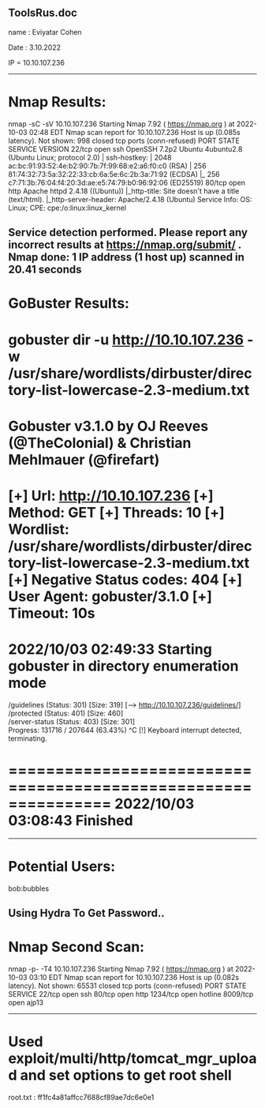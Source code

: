 ToolsRus.doc
------------------

name : Eviyatar Cohen

Date : 3.10.2022

IP = 10.10.107.236

----------------------------------

Nmap Results:
=================
nmap -sC -sV 10.10.107.236
Starting Nmap 7.92 ( https://nmap.org ) at 2022-10-03 02:48 EDT
Nmap scan report for 10.10.107.236
Host is up (0.085s latency).
Not shown: 998 closed tcp ports (conn-refused)
PORT   STATE SERVICE VERSION
22/tcp open  ssh     OpenSSH 7.2p2 Ubuntu 4ubuntu2.8 (Ubuntu Linux; protocol 2.0)
| ssh-hostkey: 
|   2048 ac:bc:91:93:52:4e:b2:90:7b:7f:99:68:e2:a6:f0:c0 (RSA)
|   256 81:74:32:73:5a:32:22:33:cb:6a:5e:6c:2b:3a:71:92 (ECDSA)
|_  256 c7:71:3b:76:04:f4:20:3d:ae:e5:74:79:b0:96:92:06 (ED25519)
80/tcp open  http    Apache httpd 2.4.18 ((Ubuntu))
|_http-title: Site doesn't have a title (text/html).
|_http-server-header: Apache/2.4.18 (Ubuntu)
Service Info: OS: Linux; CPE: cpe:/o:linux:linux_kernel

Service detection performed. Please report any incorrect results at https://nmap.org/submit/ .
Nmap done: 1 IP address (1 host up) scanned in 20.41 seconds
------------------------------------------------------------------

GoBuster Results:
==================
gobuster dir -u http://10.10.107.236 -w /usr/share/wordlists/dirbuster/directory-list-lowercase-2.3-medium.txt
===============================================================
Gobuster v3.1.0
by OJ Reeves (@TheColonial) & Christian Mehlmauer (@firefart)
===============================================================
[+] Url:                     http://10.10.107.236
[+] Method:                  GET
[+] Threads:                 10
[+] Wordlist:                /usr/share/wordlists/dirbuster/directory-list-lowercase-2.3-medium.txt
[+] Negative Status codes:   404
[+] User Agent:              gobuster/3.1.0
[+] Timeout:                 10s
===============================================================
2022/10/03 02:49:33 Starting gobuster in directory enumeration mode
===============================================================
/guidelines           (Status: 301) [Size: 319] [--> http://10.10.107.236/guidelines/]
/protected            (Status: 401) [Size: 460]                                       
/server-status        (Status: 403) [Size: 301]                                       
Progress: 131716 / 207644 (63.43%)                                                   ^C
[!] Keyboard interrupt detected, terminating.
                                                                                      
===============================================================
2022/10/03 03:08:43 Finished
===============================================================

-----------------------------------------------------------------
Potential Users:
==================
bob:bubbles

Using Hydra To Get Password..
---------------------------------

Nmap Second Scan:
=====================
nmap -p- -T4 10.10.107.236
Starting Nmap 7.92 ( https://nmap.org ) at 2022-10-03 03:10 EDT
Nmap scan report for 10.10.107.236
Host is up (0.082s latency).
Not shown: 65531 closed tcp ports (conn-refused)
PORT     STATE SERVICE
22/tcp   open  ssh
80/tcp   open  http
1234/tcp open  hotline
8009/tcp open  ajp13

-----------------------------------------------------------------

Used exploit/multi/http/tomcat_mgr_upload and set options to get root shell
==================================================================

root.txt : ff1fc4a81affcc7688cf89ae7dc6e0e1


